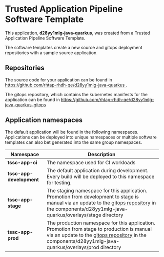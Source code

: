 # Trusted Application Pipeline Software Template

This application, **d28yy1mlg-java-quarkus**, was created from a Trusted Application Pipeline Software Template.

The software templates create a new source and gitops deployment repositories with a sample source application. 

## Repositories

The source code for your application can be found in [https://github.com/rhtap-rhdh-qe/d28yy1mlg-java-quarkus ](https://github.com/rhtap-rhdh-qe/d28yy1mlg-java-quarkus ).
 
The gitops repository, which contains the kubernetes manifests for the application can be found in 
[https://github.com/rhtap-rhdh-qe/d28yy1mlg-java-quarkus-gitops ](https://github.com/rhtap-rhdh-qe/d28yy1mlg-java-quarkus-gitops ) 

## Application namespaces 

The default application will be found in the following namespaces. Applications can be deployed into unique namespaces or multiple software templates can also bet generated into the same group namespaces.  

|  Namespace   |  Description   |  
| -------- | -------- |
| **tssc-app-ci** | The namespace used for CI workloads |
| **tssc-app-development** | The default application during development. Every build will be deployed to this namespace for testing. |
| **tssc-app-stage** | The staging namespace for this application. Promotion from development to stage is manual via an update to the [gitops repository](https://github.com/rhtap-rhdh-qe/d28yy1mlg-java-quarkus-gitops ) in the components/d28yy1mlg-java-quarkus/overlays/stage directory |
| **tssc-app-prod** | The production namespace for this application. Promotion from stage to production is manual via an update to the [gitops repository](https://github.com/rhtap-rhdh-qe/d28yy1mlg-java-quarkus-gitops ) in the components/d28yy1mlg-java-quarkus/overlays/prod directory |